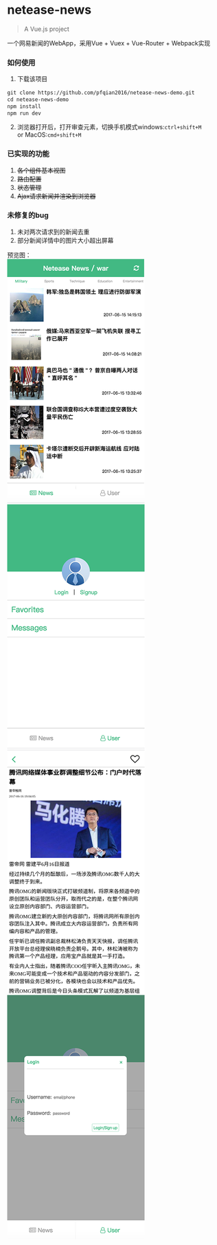 # netease-news

> A Vue.js project  

一个网易新闻的WebApp，采用Vue + Vuex + Vue-Router + Webpack实现  

### 如何使用  
1. 下载该项目
```shell
git clone https://github.com/pfqian2016/netease-news-demo.git
cd netease-news-demo
npm install
npm run dev
```
2. 浏览器打开后，打开审查元素，切换手机模式windows:`ctrl+shift+M` or MacOS:`cmd+shift+M`

### 已实现的功能
1. ~~各个组件基本视图~~
2. ~~路由配置~~
3. ~~状态管理~~
4. ~~Ajax请求新闻并渲染到浏览器~~

### 未修复的bug  
1. 未对两次请求到的新闻去重  
2. 部分新闻详情中的图片大小超出屏幕  

预览图：  
![](https://github.com/pfqian2016/netease-news-demo/blob/master/preview.png)  
![](https://github.com/pfqian2016/netease-news-demo/blob/master/preview1.png)  
![](https://github.com/pfqian2016/netease-news-demo/blob/master/preview2.png)  
![](https://github.com/pfqian2016/netease-news-demo/blob/master/preview3.png)  
